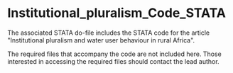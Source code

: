 # Institutional_pluralism_Code_STATA

The associated STATA do-file includes the STATA code for the article "Institutional pluralism and water user behaviour in rural Africa".

The required files that accompany the code are not included here. Those interested in accessing the required files should contact the lead author.
